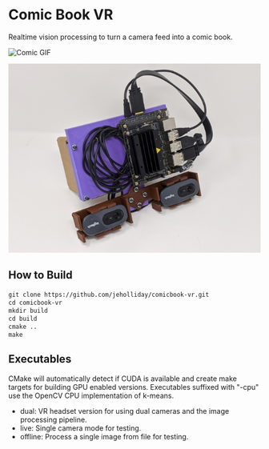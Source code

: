 # Comic Book VR
Realtime vision processing to turn a camera feed into a comic book.

![Comic GIF](cartoonvr_gif.gif)

![VR Headset](vr_headset.jpg)

## How to Build
```
git clone https://github.com/jeholliday/comicbook-vr.git
cd comicbook-vr
mkdir build
cd build
cmake ..
make
```

## Executables
CMake will automatically detect if CUDA is available and create make targets for building GPU enabled versions. Executables suffixed with "-cpu" use the OpenCV CPU implementation of k-means.
- dual: VR headset version for using dual cameras and the image processing pipeline.
- live: Single camera mode for testing.
- offline: Process a single image from file for testing.
